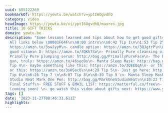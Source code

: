 ```yaml
---
uuid: 685122269
bookmarkOf: https://yewtu.be/watch?v=yptI6OgvdhQ
category: video
headImage: https://yewtu.be/vi/yptI6OgvdhQ/maxres.jpg
title: 10 GIFT TRICKS
domain: yewtu.be
description: "Some lessons learned and tips about how to get good gifts for your people.
  All links below \U0001F64F\n\n0:00 intro\n\n0:42 Tip 1\n\n1:53 Tip 2\n- always classy:
  https://amzn.to/3swJyyM\n- candle option: https://amzn.to/3QJgtrP\n\n2:36 Tip 3\n-
  good vitamin D: https://amzn.to/3QKk7So\n- Primally Pure cleansing oil: http://bag.gg/PrimallyPureFace\n-
  Primally Pure plumping serum: http://bag.gg/PrimallyPureFace\n- The best massage
  gun, truly: https://amzn.to/46seo9s\n- Manta Sleep Mask: http://bag.gg/MantaEyemask\n\n4:14
  Tip 4\n- maybe something like this: https://amzn.to/3QEEQqA\n- or this: https://amzn.to/3GrwFcF\n-
  or this: https://amzn.to/3sHSocU\n\n4:29 Tip 5\n- Just go here: http://bag.gg/Huckberry\n\n5:04
  Tip 6\n\n6:26 Tip 7 \n\n8:07 Tip 8\n\n8:39 Tip 9 \n- Manta Sleep Mask: http://bag.gg/MantaEyemask\n-
  Studio Neat Mark One Pen: http://bag.gg/MarkOneStudioNeat\n\n10:22 Tip 10\n\n11:58
  Final Stuff\n- FREE STUFF & EMAIL LIST: https://matterful.co/free\n- GIFT GUIDE:
  (coming soon) \n- go watch this video about gifts next: https://www.youtube.com/watch?v=WqYIkm66RSI&t=1s&pp=ygUQdmFuIG5pZXN0YXQgZ2lmdA%3D%3D"
tags: []
date: '2023-11-27T08:46:31.611Z'
highlights: 
---
```



